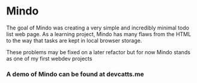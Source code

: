 # Mindo
The goal of Mindo was creating a very simple and incredibly minimal todo list web page. As a learning project, Mindo has many flaws from the HTML to the way that tasks are kept in local browser storage.

These problems may be fixed on a later refactor but for now Mindo stands as one of my first webdev projects
### A demo of Mindo can be found at devcatts.me
